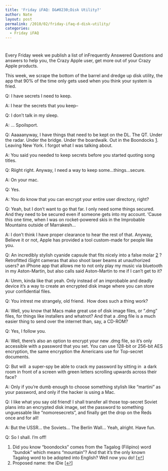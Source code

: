 ```yaml
---
title: 'Friday iFAQ: D&#8230;Disk Utility?'
author: Nate
layout: post
permalink: /2010/02/friday-ifaq-d-disk-utility/
categories:
  - Friday iFAQ
---
```

# 

Every Friday week we publish a list of inFrequently Answered Questions and answers to help you, the Crazy Apple user, get more out of your Crazy Apple products.

This week, we scrape the bottom of the barrel and dredge up disk utility, the app that 90% of the time only gets used when you think your system is fried.

Q: I have secrets I need to keep.

A: I hear the secrets that you keep–

Q: I don’t talk in my sleep.

A: … Spoilsport.

Q: Aaaaanyway, I have things that need to be kept on the DL. The QT. Under the radar. Under the bridge. Under the boardwalk. Out in the Boondocks [1][1]. Leaving New York. I forgot what I was talking about.

 [1]: #footnote_0_719 "Did you know “boondocks” comes from the Tagalog (Filipino) word “bundok” which means “mountain”? And that it’s the only known Tagalog word to be adopted into English? Well now you do!"

A: You said you needed to keep secrets before you started quoting song titles.

Q: Riight right. Anyway, I need a way to keep some…things…secure.

A: On your mac.

Q: Yes.

A: You do know that you can encrypt your entire user directory, right?

Q: Yeah, but I don’t want to go that far. I only need some things secured. And they need to be secured even if someone gets into my account. ‘Cause this one time, when I was on rocket-powered skis in the Improbable Mountains outside of Marrakesh…

A: I don’t think I have proper clearance to hear the rest of that. Anyway, Believe it or not, Apple has provided a tool custom-made for people like you.

Q: An incredibly stylish cyanide capsule that fits nicely into a false molar [2][2] ? Retrofitted iSight cameras that also shoot laser beams at unauthorized users? an iPhone app that allows me to not only play my music via bluetooth in my Aston-Martin, but also calls said Aston-Martin to me if I can’t get to it?

 [2]: #footnote_1_719 "Proposed name: the iDie"

A: Umm, kinda like that yeah. Only instead of an improbable and deadly device it’s a way to create an encrypted disk image where you can store your confidential files.

Q: You intrest me strangely, old friend.  How does such a thing work?

A: Well, you know that Macs make great use of disk image files, or “.dmg” files, for things like installers and whatnot? And that a .dmg file is a much easier thing to send over the internet than, say, a CD-ROM?

Q: Yes, I follow you.

A: Well, there’s also an option to encrypt your new .dmg file, so it’s only accessible with a password that you set. You can use 128-bit or 256-bit AES encryption, the same encryption the Americans use for Top-secret documents.

Q: But will  a super-spy be able to crack my password by sitting in  a dark room in front of a screen with green letters scrolling upwards across their face?

A: Only if you’re dumb enough to choose something stylish like “martini” as your password, and only if the hacker is using a Mac.

Q: I like what you say old friend! I shall transfer all those top-secret Soviet plans into an encrypted disk image, set the password to something unguessable like “nomoresecrets”, and finally get the drop on the Reds once and for all!

A: But the USSR… the Soviets… The Berlin Wall… Yeah, alright. Have fun.

Q: So I shall. I’m off!

1.  Did you know “boondocks” comes from the Tagalog (Filipino) word “bundok” which means “mountain”? And that it’s the only known Tagalog word to be adopted into English? Well now you do! [[↩][3]]
2.  Proposed name: the iDie [[↩][4]]

 [3]: #identifier_0_719
 [4]: #identifier_1_719